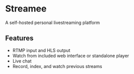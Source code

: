 # Streamee

A self-hosted personal livestreaming platform

## Features

* RTMP input and HLS output
* Watch from included web interface or standalone player
* Live chat
* Record, index, and watch previous streams
